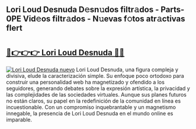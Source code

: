 ## Lori Loud Desnuda D𝚎sn𝚞dos filtr𝚊dos - Parts-0PE Vid𝚎os filtr𝚊dos - N𝚞evas f𝚘tos atr𝚊ctivas fIert

# <h2><a href="http://mb6vfnd.tromn.icu/?c=Lori+Loud+Desnuda">🔗👉👉👉 Lori Loud Desnuda 🔗🔗</a></h2>

[![Lori Loud Desnuda nuevo](https://i.imgur.com/pEAQMta.gif)](http://mb6vfnd.tromn.icu/?c=Lori+Loud+Desnuda)
Lori Loud Desnuda, una figura compleja y divisiva, elude la caracterización simple. Su enfoque poco ortodoxo para construir una personalidad web ha magnetizado y ofendido a los seguidores, generando debates sobre la expresión artística, la privacidad y las complejidades de las sociedades virtuales. Aunque sus planes futuros no están claros, su papel en la redefinición de la comunidad en línea es incuestionable. Con un compromiso inquebrantable y un magnetismo innegable, la presencia de Lori Loud Desnuda en el mundo online es imparable.
